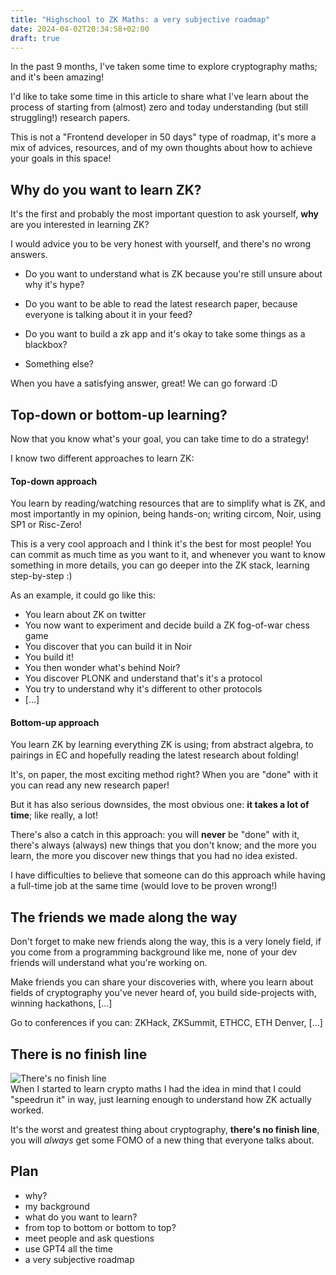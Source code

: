 ```yaml
--- 
title: "Highschool to ZK Maths: a very subjective roadmap"
date: 2024-04-02T20:34:58+02:00
draft: true
---
```


In the past 9 months, I've taken some time to explore cryptography maths; and it's been amazing!

I'd like to take some time in this article to share what I've learn about the process of starting from (almost) zero and today understanding (but still struggling!) research papers.

This is not a "Frontend developer in 50 days" type of roadmap, it's more a mix of advices, resources, and of my own thoughts about how to achieve your goals in this space!

## Why do you want to learn ZK?

It's the first and probably the most important question to ask yourself, **why** are you interested in learning ZK?

I would advice you to be very honest with yourself, and there's no wrong answers. 

- Do you want to understand what is ZK because you're still unsure about why it's hype?

- Do you want to be able to read the latest research paper, because everyone is talking about it in your feed?

- Do you want to build a zk app and it's okay to take some things as a blackbox?

- Something else? 

When you have a satisfying answer, great! We can go forward :D 

## Top-down or bottom-up learning?

Now that you know what's your goal, you can take time to do a strategy!

I know two different approaches to learn ZK:
#### Top-down approach

You learn by reading/watching resources that are to simplify what is ZK, and most importantly in my opinion, being hands-on; writing circom, Noir, using SP1 or Risc-Zero!

This is a very cool approach and I think it's the best for most people!
You can commit as much time as you want to it, and whenever you want to know something in more details, you can go deeper into the ZK stack, learning step-by-step :)

As an example, it could go like this:
- You learn about ZK on twitter
- You now want to experiment and decide build a ZK fog-of-war chess game
- You discover that you can build it in Noir
- You build it!
- You then wonder what's behind Noir?
- You discover PLONK and understand that's it's a protocol
- You try to understand why it's different to other protocols 
- [...]

#### Bottom-up approach

You learn ZK by learning everything ZK is using; from abstract algebra, to pairings in EC and hopefully reading the latest research about folding!

It's, on paper, the most exciting method right? When you are "done" with it you can read any new research paper! 

But it has also serious downsides, the most obvious one: **it takes a lot of time**; like really, a lot! 

There's also a catch in this approach: you will **never** be "done" with it, there's always (always) new things that you don't know;
and the more you learn, the more you discover new things that you had no idea existed.

I have difficulties to believe that someone can do this approach while having a full-time job at the same time (would love to be proven wrong!)

## The friends we made along the way

Don't forget to make new friends along the way, this is a very lonely field, if you come from a programming background like me, none of your dev friends will understand what you're working on.

Make friends you can share your discoveries with, where you learn about fields of cryptography you've never heard of, you build side-projects with, winning hackathons, [...]

Go to conferences if you can: ZKHack, ZKSummit, ETHCC, ETH Denver, [...]


## There is no finish line
![There's no finish line](/posts/highschool-to-zk-maths-roadmap/path.jpg)  
When I started to learn crypto maths I had the idea in mind that I could "speedrun it" in way, just learning enough to understand how ZK actually worked.

It's the worst and greatest thing about cryptography, **there's no finish line**, you will _always_ get some FOMO of a new thing that everyone talks about.

## Plan
- why?
- my background
- what do you want to learn?
- from top to bottom or bottom to top?
- meet people and ask questions
- use GPT4 all the time
- a very subjective roadmap


